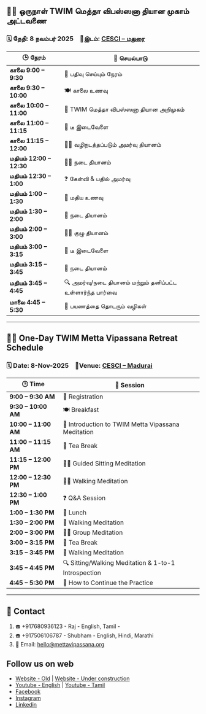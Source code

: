 ## 🧘‍♀️ ஒருநாள் TWIM மெத்தா விபஸ்ஸனா தியான முகாம் அட்டவணை  
### 🗓️ தேதி: **8 நவம்பர் 2025** 📍இடம்: **[CESCI – மதுரை](/venues/CESCI-Madurai-Tamilnadu.md)**

| 🕒 **நேரம்**           | 🧭 **செயல்பாடு**                                                                 |
|------------------------|----------------------------------------------------------------------------------|
| **காலை 9:00 – 9:30**   | 📝 பதிவு செய்யும் நேரம்                                                            |
| **காலை 9:30 – 10:00**  | 🍽️ காலை உணவு                                                                  |
| **காலை 10:00 – 11:00** | 🧘 TWIM மெத்தா விபஸ்ஸனா தியான அறிமுகம்                                          |
| **காலை 11:00 – 11:15** | 🍵 டீ இடைவேளை                                                                 |
| **காலை 11:15 – 12:00** | 🧘‍♂️ வழிநடத்தப்படும் அமர்வு தியானம்                                                  |
| **மதியம் 12:00 – 12:30**| 🚶‍♀️ நடை தியானம்                                                                  |
| **மதியம் 12:30 – 1:00** | ❓ கேள்வி & பதில் அமர்வு                                                          |
| **மதியம் 1:00 – 1:30**  | 🍛 மதிய உணவு                                                                   |
| **மதியம் 1:30 – 2:00**  | 🚶 நடை தியானம்                                                                  |
| **மதியம் 2:00 – 3:00**  | 🧘‍♀️ குழு தியானம்                                                                   |
| **மதியம் 3:00 – 3:15**  | 🍵 டீ இடைவேளை                                                                 |
| **மதியம் 3:15 – 3:45**  | 🚶 நடை தியானம்                                                                  |
| **மதியம் 3:45 – 4:45**  | 🔍 அமர்வு/நடை தியானம் மற்றும் தனிப்பட்ட உள்ளார்ந்த பார்வை                           |
| **மாலை 4:45 – 5:30**   | 📖 பயணத்தை தொடரும் வழிகள்                                                     |

******

## 🧘‍♀️ One-Day TWIM Metta Vipassana Retreat Schedule  
### 🗓️ Date: **8-Nov-2025** 📍Venue: **[CESCI – Madurai](/venues/CESCI-Madurai-Tamilnadu.md)**

| 🕒 **Time**           | 🧭 **Session**                                                                |
|----------------------|--------------------------------------------------------------------------------|
| **9:00 – 9:30 AM**    | 📝 Registration                                                               |
| **9:30 – 10:00 AM**   | 🍽️ Breakfast                                                                  |
| **10:00 – 11:00 AM**  | 🧘 Introduction to TWIM Metta Vipassana Meditation                            |
| **11:00 – 11:15 AM**  | 🍵 Tea Break                                                                  |
| **11:15 – 12:00 PM**  | 🧘‍♂️ Guided Sitting Meditation                                                  |
| **12:00 – 12:30 PM**  | 🚶‍♀️ Walking Meditation                                                         |
| **12:30 – 1:00 PM**   | ❓ Q&A Session                                                                |
| **1:00 – 1:30 PM**    | 🍛 Lunch                                                                      |
| **1:30 – 2:00 PM**    | 🚶 Walking Meditation                                                         |
| **2:00 – 3:00 PM**    | 🧘‍♀️ Group Meditation                                                           |
| **3:00 – 3:15 PM**    | 🍵 Tea Break                                                                  |
| **3:15 – 3:45 PM**    | 🚶 Walking Meditation                                                         |
| **3:45 – 4:45 PM**    | 🔍 Sitting/Walking Meditation & 1-to-1 Introspection                          |
| **4:45 – 5:30 PM**    | 📖 How to Continue the Practice                                               |

***


## :busts_in_silhouette: Contact

1. :phone: +917680936123 - Raj - English, Tamil -
2. :phone: +917506106787 - Shubham - English, Hindi, Marathi
3. :email: Email: hello@mettavipassana.org

##  Follow us on web
* [Website - Old](https://www.dhammasukha.in) |  [Website - Under construction](https://www.mettavipassana.org)
* [Youtube - English](https://www.youtube.com/@mettavipassanaway) |  [Youtube - Tamil](https://www.youtube.com/@mettavipassanawaytamil)
* [Facebook](https://www.facebook.com/mettavipassanaway)
* [Instagram](https://www.instagram.com/mettavipassanaway)
* [Linkedin](https://www.linkedin.com/company/109274422)
